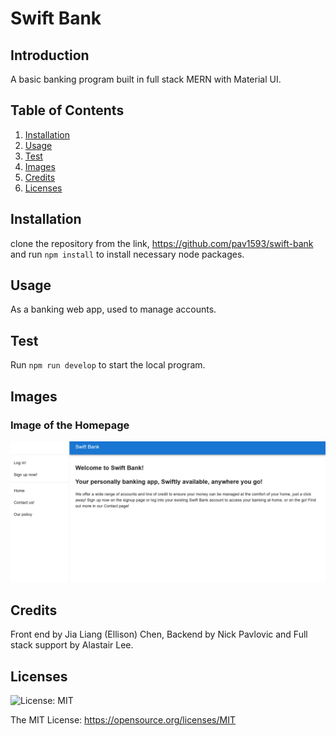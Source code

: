 # Swift Bank

## Introduction

A basic banking program built in full stack MERN with Material UI.

## Table of Contents 
1. [Installation](#installation)
2. [Usage](#usage)
3. [Test](#test)
4. [Images](#images)
5. [Credits](#credits)
6. [Licenses](#licenses)

## Installation 

clone the repository from the link, https://github.com/pav1593/swift-bank and run `npm install` to install necessary node packages.

## Usage

As a banking web app, used to manage accounts.

## Test

Run `npm run develop` to start the local program.

## Images

### Image of the Homepage

![Homepage preview](./images/Preview.png)

## Credits

Front end by Jia Liang (Ellison) Chen, Backend by Nick Pavlovic and Full stack support by Alastair Lee.

## Licenses 
![License: MIT](https://img.shields.io/badge/License-MIT-yellow.svg)

The MIT License: https://opensource.org/licenses/MIT